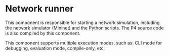# Network runner

This component is responsible for starting a network simulation, including the network simulator (Mininet)
and the Python scripts. The P4 source code is also compiled by this component.

This component supports multiple execution modes, such as: CLI mode for debugging, evaluation mode, compile-only, etc.
